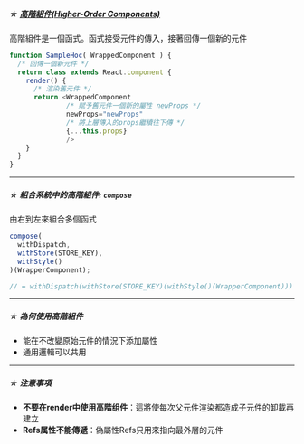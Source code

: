 ##### ☆ [高階組件(Higher-Order Components)](https://reactjs.org/docs/higher-order-components.html)

高階組件是一個函式。函式接受元件的傳入，接著回傳一個新的元件

``` js
function SampleHoc( WrappedComponent ) {
  /* 回傳一個新元件 */
  return class extends React.component {
    render() {
      /* 渲染舊元件 */
      return <WrappedComponent
              /* 賦予舊元件一個新的屬性 newProps */
              newProps="newProps"
              /* 將上層傳入的props繼續往下傳 */
              {...this.props}
              />
    }
  }
}
```

---

##### ☆ 組合系統中的高階組件: `compose`

由右到左來組合多個函式

``` js
compose(
  withDispatch,
  withStore(STORE_KEY),
  withStyle()
)(WrapperComponent);

// = withDispatch(withStore(STORE_KEY)(withStyle()(WrapperComponent)))
```

---

##### ☆ 為何使用高階組件

- 能在不改變原始元件的情況下添加屬性
- 通用邏輯可以共用

---

##### ☆ 注意事項

- **不要在render中使用高階组件**：這將使每次父元件渲染都造成子元件的卸載再建立
- **Refs属性不能傳遞**：偽屬性Refs只用來指向最外層的元件
